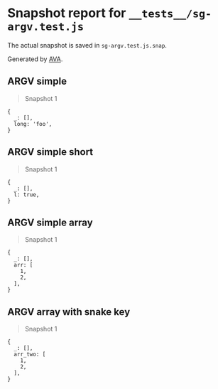 # Snapshot report for `__tests__/sg-argv.test.js`

The actual snapshot is saved in `sg-argv.test.js.snap`.

Generated by [AVA](https://ava.li).

## ARGV simple

> Snapshot 1

    {
      _: [],
      long: 'foo',
    }

## ARGV simple short

> Snapshot 1

    {
      _: [],
      l: true,
    }

## ARGV simple array

> Snapshot 1

    {
      _: [],
      arr: [
        1,
        2,
      ],
    }

## ARGV array with snake key

> Snapshot 1

    {
      _: [],
      arr_two: [
        1,
        2,
      ],
    }
